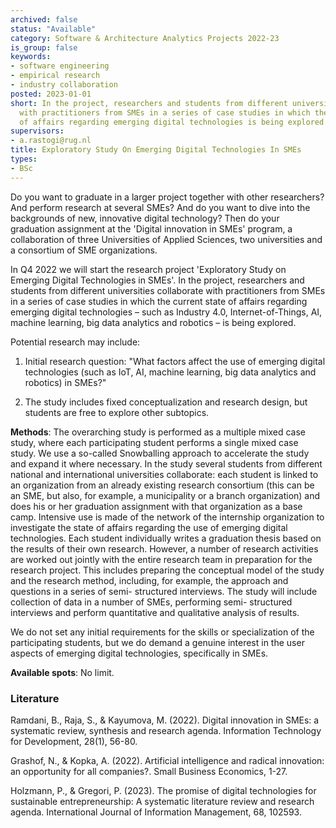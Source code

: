 ```yaml
---
archived: false
status: "Available"
category: Software & Architecture Analytics Projects 2022-23
is_group: false
keywords:
- software engineering
- empirical research
- industry collaboration
posted: 2023-01-01
short: In the project, researchers and students from different universities collaborate
  with practitioners from SMEs in a series of case studies in which the current state
  of affairs regarding emerging digital technologies is being explored.
supervisors:
- a.rastogi@rug.nl
title: Exploratory Study On Emerging Digital Technologies In SMEs
types:
- BSc
---
```


Do you want to graduate in a larger project together with other researchers? And perform research at several SMEs? And do you want to dive into the backgrounds of new, innovative digital technology? Then do your graduation assignment at the 'Digital innovation in SMEs' program, a collaboration of three Universities of Applied Sciences, two universities and a consortium of SME organizations.

In Q4 2022 we will start the research project 'Exploratory Study on Emerging Digital Technologies in SMEs'. In the project, researchers and students from different universities collaborate with practitioners from SMEs in a series of case studies in which the current state of affairs regarding emerging digital technologies – such as Industry 4.0, Internet-of-Things, AI, machine learning, big data analytics and robotics – is being explored.

Potential research may include:

1. Initial research question: "What factors affect the use of emerging digital technologies (such as IoT, AI, machine learning, big data analytics and robotics) in SMEs?"

2. The study includes fixed conceptualization and research design, but students are free to explore other subtopics.

**Methods**: The overarching study is performed as a multiple mixed case study, where each participating student performs a single mixed case study. We use a so-called Snowballing approach to accelerate the study and expand it where necessary. In the study several students from different national and international universities collaborate: each student is linked to an organization from an already existing research consortium (this can be an SME, but also, for example, a municipality or a branch organization) and does his or her graduation assignment with that organization as a base camp. Intensive use is made of the network of the internship organization to investigate the state of affairs regarding the use of emerging digital technologies. Each student individually writes a graduation thesis based on the results of their own research. However, a number of research activities are worked out jointly with the entire research team in preparation for the research project. This includes preparing the conceptual model of the study and the research method, including, for example, the approach and questions in a series of semi- structured interviews. The study will include collection of data in a number of SMEs, performing semi- structured interviews and perform quantitative and qualitative analysis of results.

We do not set any initial requirements for the skills or specialization of the participating students, but we do demand a genuine interest in the user aspects of emerging digital technologies, specifically in SMEs.

**Available spots**: No limit.

### Literature

Ramdani, B., Raja, S., & Kayumova, M. (2022). Digital innovation in SMEs: a systematic review, synthesis and research agenda. Information Technology for Development, 28(1), 56-80.

Grashof, N., & Kopka, A. (2022). Artificial intelligence and radical innovation: an opportunity for all companies?. Small Business Economics, 1-27.

Holzmann, P., & Gregori, P. (2023). The promise of digital technologies for sustainable entrepreneurship: A systematic literature review and research agenda. International Journal of Information Management, 68, 102593.
